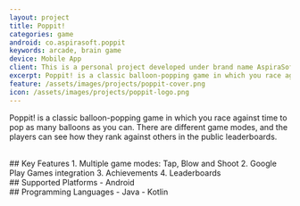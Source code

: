 ```yaml
---
layout: project
title: Poppit!
categories: game
android: co.aspirasoft.poppit
keywords: arcade, brain game
device: Mobile App
client: This is a personal project developed under brand name AspiraSoft.
excerpt: Poppit! is a classic balloon-popping game in which you race against time to pop as many balloons as you can.
feature: /assets/images/projects/poppit-cover.png
icon: /assets/images/projects/poppit-logo.png
---
```


<script type="application/ld+json">
  {
    "@context": "https://schema.org",
    "@type": "SoftwareApplication",
    "name": "Poppit!",
    "operatingSystem": "ANDROID",
    "applicationCategory": "GameApplication",
    "aggregateRating": {
      "@type": "AggregateRating",
      "ratingValue": "3.3",
      "ratingCount": "25"
    },
    "offers": {
      "@type": "Offer",
      "price": "0"
    }
  }
</script>

Poppit! is a classic balloon-popping game in which you race against time to pop as many balloons as you can. There are different game modes, and the players can see how they rank against others in the public leaderboards.

<br>
## Key Features
1. Multiple game modes: Tap, Blow and Shoot
2. Google Play Games integration
3. Achievements
4. Leaderboards

<br>
## Supported Platforms
- Android

<br>
## Programming Languages
- Java
- Kotlin
